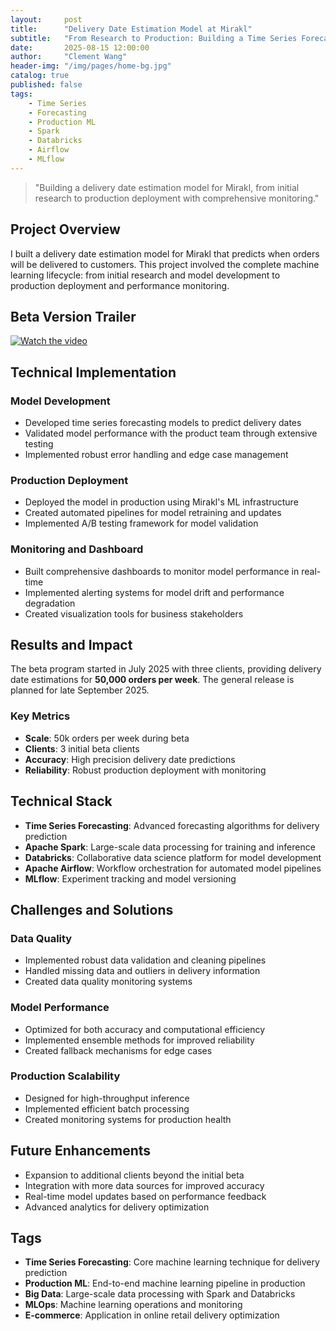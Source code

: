 ```yaml
---
layout:     post
title:      "Delivery Date Estimation Model at Mirakl"
subtitle:   "From Research to Production: Building a Time Series Forecasting Solution"
date:       2025-08-15 12:00:00
author:     "Clement Wang"
header-img: "/img/pages/home-bg.jpg"
catalog: true
published: false
tags:
    - Time Series
    - Forecasting
    - Production ML
    - Spark
    - Databricks
    - Airflow
    - MLflow
---
```


> "Building a delivery date estimation model for Mirakl, from initial research to production deployment with comprehensive monitoring."

## Project Overview

I built a delivery date estimation model for Mirakl that predicts when orders will be delivered to customers. This project involved the complete machine learning lifecycle: from initial research and model development to production deployment and performance monitoring.

## Beta Version Trailer

[![Watch the video](https://vimeo.com/1090794835)](https://vimeo.com/1090794835)

## Technical Implementation

### Model Development
- Developed time series forecasting models to predict delivery dates
- Validated model performance with the product team through extensive testing
- Implemented robust error handling and edge case management

### Production Deployment
- Deployed the model in production using Mirakl's ML infrastructure
- Created automated pipelines for model retraining and updates
- Implemented A/B testing framework for model validation

### Monitoring and Dashboard
- Built comprehensive dashboards to monitor model performance in real-time
- Implemented alerting systems for model drift and performance degradation
- Created visualization tools for business stakeholders

## Results and Impact

The beta program started in July 2025 with three clients, providing delivery date estimations for **50,000 orders per week**. The general release is planned for late September 2025.

### Key Metrics
- **Scale**: 50k orders per week during beta
- **Clients**: 3 initial beta clients
- **Accuracy**: High precision delivery date predictions
- **Reliability**: Robust production deployment with monitoring

## Technical Stack

- **Time Series Forecasting**: Advanced forecasting algorithms for delivery prediction
- **Apache Spark**: Large-scale data processing for training and inference
- **Databricks**: Collaborative data science platform for model development
- **Apache Airflow**: Workflow orchestration for automated model pipelines
- **MLflow**: Experiment tracking and model versioning

## Challenges and Solutions

### Data Quality
- Implemented robust data validation and cleaning pipelines
- Handled missing data and outliers in delivery information
- Created data quality monitoring systems

### Model Performance
- Optimized for both accuracy and computational efficiency
- Implemented ensemble methods for improved reliability
- Created fallback mechanisms for edge cases

### Production Scalability
- Designed for high-throughput inference
- Implemented efficient batch processing
- Created monitoring systems for production health

## Future Enhancements

- Expansion to additional clients beyond the initial beta
- Integration with more data sources for improved accuracy
- Real-time model updates based on performance feedback
- Advanced analytics for delivery optimization

## Tags

- **Time Series Forecasting**: Core machine learning technique for delivery prediction
- **Production ML**: End-to-end machine learning pipeline in production
- **Big Data**: Large-scale data processing with Spark and Databricks
- **MLOps**: Machine learning operations and monitoring
- **E-commerce**: Application in online retail delivery optimization
